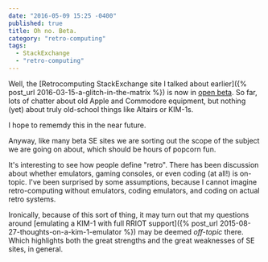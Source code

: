 ```yaml
---
date: "2016-05-09 15:25 -0400"
published: true
title: Oh no. Beta.
category: "retro-computing"
tags: 
  - StackExchange
  - "retro-computing"
---
```

Well, the [Retrocomputing StackExchange site I talked about earlier]({% post_url 2016-03-15-a-glitch-in-the-matrix %}) is now in [open beta](http://retrocomputing.stackexchange.com/). So far, lots of chatter about old Apple and Commodore equipment, but nothing (yet) about truly old-school things like Altairs or KIM-1s.

I hope to rememdy this in the near future.

Anyway, like many beta SE sites we are sorting out the scope of the subject we are going on about, which should be hours of popcorn fun.

It's interesting to see how people define "retro". There has been discussion about whether emulators, gaming consoles, or even coding (at all!) is on-topic. I've been surprised by some assumptions, because I cannot imagine retro-computing without emulators, coding emulators, and coding on actual retro systems.

Ironically, because of this sort of thing, it may turn out that my questions around [emulating a KIM-1 with full RRIOT support]({% post_url 2015-08-27-thoughts-on-a-kim-1-emulator %}) may be deemed _off-topic_ there. Which highlights both the great strengths and the great weaknesses of SE sites, in general.
